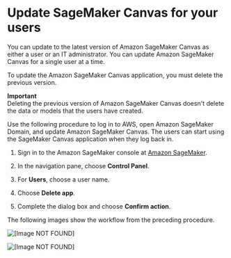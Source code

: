 # Update SageMaker Canvas for your users<a name="canvas-update"></a>

You can update to the latest version of Amazon SageMaker Canvas as either a user or an IT administrator\. You can update Amazon SageMaker Canvas for a single user at a time\.

To update the Amazon SageMaker Canvas application, you must delete the previous version\.

**Important**  
Deleting the previous version of Amazon SageMaker Canvas doesn't delete the data or models that the users have created\.

Use the following procedure to log in to AWS, open Amazon SageMaker Domain, and update Amazon SageMaker Canvas\. The users can start using the SageMaker Canvas application when they log back in\.

1. Sign in to the Amazon SageMaker console at [Amazon SageMaker](https://console.aws.amazon.com/sagemaker/)\.

1. In the navigation pane, choose **Control Panel**\.

1. For **Users**, choose a user name\.

1. Choose **Delete app**\.

1. Complete the dialog box and choose **Confirm action**\.

The following images show the workflow from the preceding procedure\.

![\[Image NOT FOUND\]](http://docs.aws.amazon.com/sagemaker/latest/dg/images/studio/canvas/canvas-control-panel-1.png)

![\[Image NOT FOUND\]](http://docs.aws.amazon.com/sagemaker/latest/dg/images/studio/canvas/canvas-update-app-1.png)